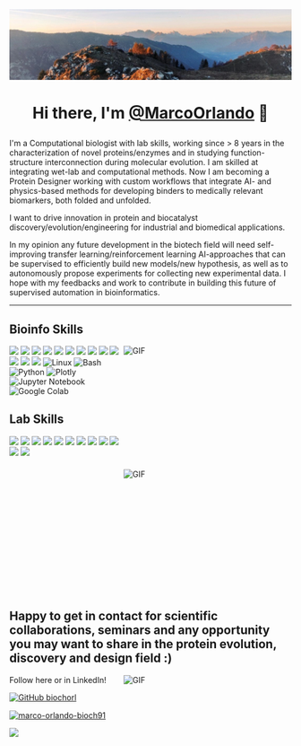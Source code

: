<img src="https://raw.githubusercontent.com/biochorl/biochorl/main/Background/Background.jpg" alt="Hello world">

<h1 align='center'>

  Hi there, I'm <a href="https://github.com/biochorl/" target="_blank">@MarcoOrlando</a> 👋

</h1>





  <p>

I'm a Computational biologist with lab skills, working since > 8 years in the characterization of novel proteins/enzymes and in studying function-structure interconnection during molecular evolution. I am skilled at integrating wet-lab and computational methods. Now I am becoming a Protein Designer working with custom workflows that integrate AI- and physics-based methods for developing binders to medically relevant biomarkers, both folded and unfolded. 

I want to drive innovation in protein and biocatalyst discovery/evolution/engineering for industrial and biomedical applications.

In my opinion any future development in the biotech field will need self-improving transfer learning/reinforcement learning AI-approaches that can be supervised to efficiently build new models/new hypothesis, as well as to autonomously propose experiments for collecting new experimental data. I hope with my feedbacks and work to contribute in building this future of supervised automation in bioinformatics.

  </p>

---

## Bioinfo Skills 

<img align="right" alt="GIF" src="https://media0.giphy.com/media/v1.Y2lkPTc5MGI3NjExazJnOHZ5dzJhbTFuOHo4aGZoeHBubjJ5OXVlcTd1Zzk1OWk3dmh3ayZlcD12MV9pbnRlcm5hbF9naWZfYnlfaWQmY3Q9Zw/3o6Mb9rUQ5v4ZnBbzO/giphy.gif" width="300" height="220" />


![](https://img.shields.io/badge/Protein%20Function%20Annotation-0000FF?style=for-the-badge)
![](https://img.shields.io/badge/Structural%20Biology-0000FF?style=for-the-badge)
![](https://img.shields.io/badge/Molecular%20Dynamics%20Simulation-0000FF?style=for-the-badge)
![](https://img.shields.io/badge/Binding%20Free%20Energy%20Calculations-0000FF?style=for-the-badge)
![](https://img.shields.io/badge/Protein%20Conformational%20allosteric%20analysis-0000FF?style=for-the-badge)
![](https://img.shields.io/badge/Phylogenetics-0000FF?style=for-the-badge)
![](https://img.shields.io/badge/Gene%20Evolution%20Analysis-0000FF?style=for-the-badge)
![](https://img.shields.io/badge/Protein%20Evolution%20Analysis-0000FF?style=for-the-badge)
![](https://img.shields.io/badge/Species%20Delimitation-0000FF?style=for-the-badge)
![](https://img.shields.io/badge/Ancestral%20Sequence%20Recontruction-0000FF?style=for-the-badge)
![](https://img.shields.io/badge/Physics-based%20Protein%20Design-0000FF?style=for-the-badge)
![](https://img.shields.io/badge/AI-based%20Protein%20Design-0000FF?style=for-the-badge)
![](https://img.shields.io/badge/Custom%20AI-based%20Protocols-0000FF?style=for-the-badge)
![Linux](https://img.shields.io/badge/Linux-FCC624?logo=Linux&logoColor=black&style=for-the-badge)
![Bash](https://img.shields.io/badge/Bash-4EAA25?logo=gnubash&logoColor=white&style=for-the-badge)
![Python](https://img.shields.io/badge/Python-3776AB?logo=python&logoColor=yellow&style=for-the-badge)
![Plotly](https://img.shields.io/badge/Plotly-11557C?logo=matplotlib&logoColor=white&style=for-the-badge)
![Jupyter Notebook](https://img.shields.io/badge/Jupyter%20Notebook-F37626?logo=jupyter&logoColor=white&style=for-the-badge)
![Google Colab](https://img.shields.io/badge/Google%20Colab-F9AB00?logo=googlecolab&logoColor=white&style=for-the-badge)


## Lab Skills 
<img align="right" alt="GIF" src="https://media3.giphy.com/media/v1.Y2lkPTc5MGI3NjExNTBvbG5kcDk2bTFrdnl6bGc1eWF3cnM3cnZzNXNsODU5d2FqM3dndyZlcD12MV9pbnRlcm5hbF9naWZfYnlfaWQmY3Q9Zw/11Vyqk4kqTOG76/giphy.gif" width="300" height="220" />


![](https://img.shields.io/badge/Microbial%20Cell%20Culture-20B2AA?style=for-the-badge)
![](https://img.shields.io/badge/OmniLog®-20B2AA?style=for-the-badge)
![](https://img.shields.io/badge/Plasmid%20Design-20B2AA?style=for-the-badge)
![](https://img.shields.io/badge/(Mutagenic)%20PCR-20B2AA?style=for-the-badge)
![](https://img.shields.io/badge/Plasmid%20Trasformation%20-20B2AA?style=for-the-badge)
![](https://img.shields.io/badge/Protein%20Expression%20,%20Purification%20&%20Buffer%20exchange-20B2AA?style=for-the-badge)
![](https://img.shields.io/badge/SDS--PAGE-20B2AA?style=for-the-badge)
![](https://img.shields.io/badge/Nano%20Drop-20B2AA?style=for-the-badge)
![](https://img.shields.io/badge/Enyzme%20Substrate%20Specificity%20Screening-20B2AA?style=for-the-badge)
![](https://img.shields.io/badge/Protein%20Stability-20B2AA?style=for-the-badge)
![](https://img.shields.io/badge/Enzyme%20Kinetics%20-20B2AA?style=for-the-badge)
![](https://img.shields.io/badge/Biophysical%20Analysis%20with%20CD%20&%20Fluorimeter-20B2AA?style=for-the-badge)

<br style="clear: both;">


## Happy to get in contact for scientific collaborations, seminars and any opportunity you may want to share in the protein evolution, discovery and design field :)
<img align="right" alt="GIF" src="https://media4.giphy.com/media/v1.Y2lkPTc5MGI3NjExd3czbzVhamE5YWM0MDI1cGtoZGE5Nnc0aW8zYjhsdW0yOGFpenZ2NyZlcD12MV9pbnRlcm5hbF9naWZfYnlfaWQmY3Q9Zw/3o7TKLC8zBUd7eEteE/giphy.gif" width="300" height="220" />

Follow here or in LinkedIn!

<p align="left">
  
[![GitHub biochorl](https://img.shields.io/github/followers/biochorl?label=follow&style=social)](https://github.com/marco1991orlando)

<p align="left">
  
<p align="left">

<a href="https://www.linkedin.com/in/marco-orlando-bioch91" target="blank"><img align="center" src="https://raw.githubusercontent.com/rahuldkjain/github-profile-readme-generator/master/src/images/icons/Social/linked-in-alt.svg" alt="marco-orlando-bioch91" height="30" width="40" /></a>

</p>
<p align="left">

  <img src="https://capsule-render.vercel.app/api?type=waving&color=gradient&height=60&section=footer"/>

</p>
